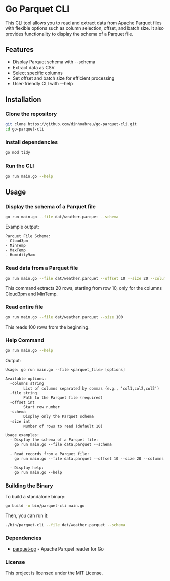 # Go Parquet CLI

This CLI tool allows you to read and extract data from Apache Parquet files with flexible options such as column selection, offset, and batch size. It also provides functionality to display the schema of a Parquet file.

## Features

- Display Parquet schema with --schema
- Extract data as CSV
- Select specific columns
- Set offset and batch size for efficient processing
- User-friendly CLI with --help

## Installation

### Clone the repository

```sh
git clone https://github.com/dinhoabreu/go-parquet-cli.git
cd go-parquet-cli
```

### Install dependencies

```sh
go mod tidy
```

### Run the CLI

```sh
go run main.go --help
```

## Usage

### Display the schema of a Parquet file

```sh
go run main.go --file dat/weather.parquet --schema
```

Example output:

```txt
Parquet File Schema:
- Cloud3pm
- MinTemp
- MaxTemp
- Humidity9am
```

### Read data from a Parquet file

```sh
go run main.go --file dat/weather.parquet --offset 10 --size 20 --columns Cloud3pm,MinTemp
```

This command extracts 20 rows, starting from row 10, only for the columns Cloud3pm and MinTemp.

### Read entire file

```sh
go run main.go --file dat/weather.parquet --size 100
```

This reads 100 rows from the beginning.

### Help Command

```sh
go run main.go --help
```

Output:

```txt
Usage: go run main.go --file <parquet_file> [options]

Available options:
  -columns string
        List of columns separated by commas (e.g., 'col1,col2,col3')
  -file string
        Path to the Parquet file (required)
  -offset int
        Start row number
  -schema
        Display only the Parquet schema
  -size int
        Number of rows to read (default 10)

Usage examples:
  - Display the schema of a Parquet file:
    go run main.go --file data.parquet --schema

  - Read records from a Parquet file:
    go run main.go --file data.parquet --offset 10 --size 20 --columns col1,col2

  - Display help:
    go run main.go --help
```

### Building the Binary

To build a standalone binary:

```sh
go build -o bin/parquet-cli main.go
```

Then, you can run it:

```sh
./bin/parquet-cli --file dat/weather.parquet --schema
```

### Dependencies

- [parquet-go](https://github.com/xitongsys/parquet-go) - Apache Parquet reader for Go

### License

This project is licensed under the MIT License.
